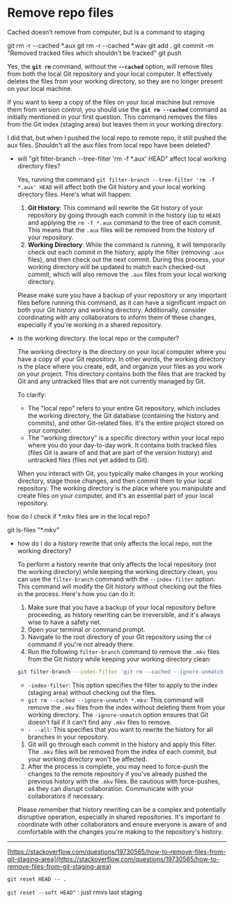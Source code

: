 # Remove repo files

Cached doesn’t remove from computer, but is a command to staging

git rm -r --cached *.aux
git rm -r --cached *.wav
git add .
git commit -m "Removed tracked files which shouldn't be tracked"
git push

Yes, the **`git rm`** command, without the **`--cached`** option, will remove files from both the local Git repository and your local computer. It effectively deletes the files from your working directory, so they are no longer present on your local machine.

If you want to keep a copy of the files on your local machine but remove them from version control, you should use the **`git rm --cached`** command as initially mentioned in your first question. This command removes the files from the Git index (staging area) but leaves them in your working directory.

I did that, but when I pushed the local repo to remote repo, it still pushed the aux files. Shouldn't all the aux files from local repo have been deleted?

- will "git filter-branch --tree-filter 'rm -f *.aux' HEAD" affect local working directory files?
    
    Yes, running the command `git filter-branch --tree-filter 'rm -f *.aux' HEAD` will affect both the Git history and your local working directory files. Here's what will happen:
    
    1. **Git History**: This command will rewrite the Git history of your repository by going through each commit in the history (up to `HEAD`) and applying the `rm -f *.aux` command to the tree of each commit. This means that the `.aux` files will be removed from the history of your repository.
    2. **Working Directory**: While the command is running, it will temporarily check out each commit in the history, apply the filter (removing `.aux` files), and then check out the next commit. During this process, your working directory will be updated to match each checked-out commit, which will also remove the `.aux` files from your local working directory.
    
    Please make sure you have a backup of your repository or any important files before running this command, as it can have a significant impact on both your Git history and working directory. Additionally, consider coordinating with any collaborators to inform them of these changes, especially if you're working in a shared repository.
    

- is the working directory. the local repo or the computer?
    
    The working directory is the directory on your local computer where you have a copy of your Git repository. In other words, the working directory is the place where you create, edit, and organize your files as you work on your project. This directory contains both the files that are tracked by Git and any untracked files that are not currently managed by Git.
    
    To clarify:
    
    - The "local repo" refers to your entire Git repository, which includes the working directory, the Git database (containing the history and commits), and other Git-related files. It's the entire project stored on your computer.
    - The "working directory" is a specific directory within your local repo where you do your day-to-day work. It contains both tracked files (files Git is aware of and that are part of the version history) and untracked files (files not yet added to Git).
    
    When you interact with Git, you typically make changes in your working directory, stage those changes, and then commit them to your local repository. The working directory is the place where you manipulate and create files on your computer, and it's an essential part of your local repository.
    

how do I check if *.mkv files are in the local repo?

git ls-files "*.mkv”

- how do I do a history rewrite that only affects the local repo, not the working directory?
    
    To perform a history rewrite that only affects the local repository (not the working directory) while keeping the working directory clean, you can use the `filter-branch` command with the `--index-filter` option. This command will modify the Git history without checking out the files in the process. Here's how you can do it:
    
    1. Make sure that you have a backup of your local repository before proceeding, as history rewriting can be irreversible, and it's always wise to have a safety net.
    2. Open your terminal or command prompt.
    3. Navigate to the root directory of your Git repository using the `cd` command if you're not already there.
    4. Run the following `filter-branch` command to remove the `.mkv` files from the Git history while keeping your working directory clean:
    
    ```bash
    git filter-branch --index-filter 'git rm --cached --ignore-unmatch *.mkv' -- --all
    
    ```
    
    - `-index-filter`: This option specifies the filter to apply to the index (staging area) without checking out the files.
    - `git rm --cached --ignore-unmatch *.mkv`: This command will remove the `.mkv` files from the index without deleting them from your working directory. The `-ignore-unmatch` option ensures that Git doesn't fail if it can't find any `.mkv` files to remove.
    - `- --all`: This specifies that you want to rewrite the history for all branches in your repository.
    1. Git will go through each commit in the history and apply this filter. The `.mkv` files will be removed from the index of each commit, but your working directory won't be affected.
    2. After the process is complete, you may need to force-push the changes to the remote repository if you've already pushed the previous history with the `.mkv` files. Be cautious with force-pushes, as they can disrupt collaboration. Communicate with your collaborators if necessary.
    
    Please remember that history rewriting can be a complex and potentially disruptive operation, especially in shared repositories. It's important to coordinate with other collaborators and ensure everyone is aware of and comfortable with the changes you're making to the repository's history.
    

---

[https://stackoverflow.com/questions/19730565/how-to-remove-files-from-git-staging-area](https://stackoverflow.com/questions/19730565/how-to-remove-files-from-git-staging-area)

`git reset HEAD -- .`

`git reset --soft HEAD^` : just rmvs last staging